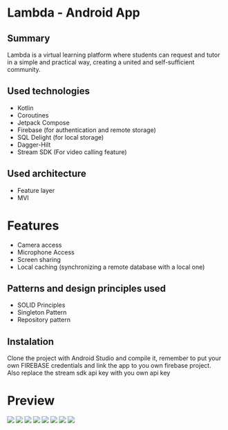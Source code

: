 # Lambda - Android App

## Summary

Lambda is a virtual learning platform where students can request and tutor in a simple and practical way, creating a united and self-sufficient community.

## Used technologies
- Kotlin
- Coroutines
- Jetpack Compose
- Firebase (for authentication and remote storage)
- SQL Delight (for local storage)
- Dagger-Hilt
- Stream SDK (For video calling feature)

## Used architecture
- Feature layer
- MVI

# Features
- Camera access
- Microphone Access
- Screen sharing
- Local caching (synchronizing a remote database with a local one)

## Patterns and design principles used
- SOLID Principles
- Singleton Pattern
- Repository pattern

## Instalation
Clone the project with Android Studio and compile it, remember to put your own FIREBASE credentials and link the app to you own firebase project. Also replace the stream sdk api key with you own api key

# Preview
![](https://github.com/Madold/imgs/blob/main/lambda1.png?raw=true)
![](https://github.com/Madold/imgs/blob/main/lambda2.png?raw=true)
![](https://github.com/Madold/imgs/blob/main/lambda3.png?raw=true)
![](https://github.com/Madold/imgs/blob/main/lambda4.png?raw=true)
![](https://github.com/Madold/imgs/blob/main/lambda5.png?raw=true)
![](https://github.com/Madold/imgs/blob/main/lambda6.png?raw=true)
![](https://github.com/Madold/imgs/blob/main/lambda7.png?raw=true)
![](https://github.com/Madold/imgs/blob/main/lambda8.png?raw=true)

